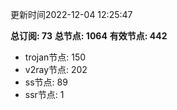 更新时间2022-12-04 12:25:47

**总订阅: 73**
**总节点: 1064**
**有效节点: 442**
- trojan节点: 150
- v2ray节点: 202
- ss节点: 89
- ssr节点: 1
